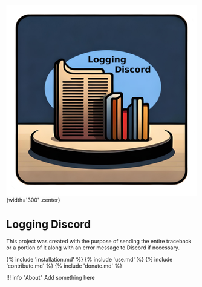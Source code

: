 ![Project Logo](assets/logo.png){width='300' .center}
# Logging Discord
This project was created with the purpose of sending the entire traceback or a portion of it along with an
error message to Discord if necessary.

{% include 'installation.md' %}
{% include 'use.md' %}
{% include 'contribute.md' %}
{% include 'donate.md' %}

!!! info "About"
    Add something here